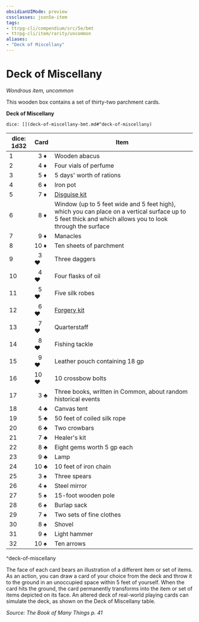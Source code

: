 ```yaml
---
obsidianUIMode: preview
cssclasses: json5e-item
tags:
- ttrpg-cli/compendium/src/5e/bmt
- ttrpg-cli/item/rarity/uncommon
aliases: 
- "Deck of Miscellany"
---
```

# Deck of Miscellany
*Wondrous item, uncommon*  


This wooden box contains a set of thirty-two parchment cards.

**Deck of Miscellany**

`dice: [](deck-of-miscellany-bmt.md#^deck-of-miscellany)`

| dice: 1d32 | Card | Item |
|------------|------|------|
| 1 |  3 ♦ | Wooden abacus |
| 2 |  4 ♦ | Four vials of perfume |
| 3 |  5 ♦ | 5 days' worth of rations |
| 4 |  6 ♦ | Iron pot |
| 5 |  7 ♦ | [Disguise kit](disguise-kit-xphb.md) |
| 6 |  8 ♦ | Window (up to 5 feet wide and 5 feet high), which you can place on a vertical surface up to 5 feet thick and which allows you to look through the surface |
| 7 |  9 ♦ | Manacles |
| 8 | 10 ♦ | Ten sheets of parchment |
| 9 |  3 ♥ | Three daggers |
| 10 |  4 ♥ | Four flasks of oil |
| 11 |  5 ♥ | Five silk robes |
| 12 |  6 ♥ | [Forgery kit](forgery-kit-xphb.md) |
| 13 |  7 ♥ | Quarterstaff |
| 14 |  8 ♥ | Fishing tackle |
| 15 |  9 ♥ | Leather pouch containing 18 gp |
| 16 | 10 ♥ | 10 crossbow bolts |
| 17 |  3 ♣ | Three books, written in Common, about random historical events |
| 18 |  4 ♣ | Canvas tent |
| 19 |  5 ♣ | 50 feet of coiled silk rope |
| 20 |  6 ♣ | Two crowbars |
| 21 |  7 ♣ | Healer's kit |
| 22 |  8 ♣ | Eight gems worth 5 gp each |
| 23 |  9 ♣ | Lamp |
| 24 | 10 ♣ | 10 feet of iron chain |
| 25 |  3 ♠ | Three spears |
| 26 |  4 ♠ | Steel mirror |
| 27 |  5 ♠ | 15-foot wooden pole |
| 28 |  6 ♠ | Burlap sack |
| 29 |  7 ♠ | Two sets of fine clothes |
| 30 |  8 ♠ | Shovel |
| 31 |  9 ♠ | Light hammer |
| 32 | 10 ♠ | Ten arrows |
^deck-of-miscellany

The face of each card bears an illustration of a different item or set of items. As an action, you can draw a card of your choice from the deck and throw it to the ground in an unoccupied space within 5 feet of yourself. When the card hits the ground, the card permanently transforms into the item or set of items depicted on its face. An altered deck of real-world playing cards can simulate the deck, as shown on the Deck of Miscellany table.

*Source: The Book of Many Things p. 41*